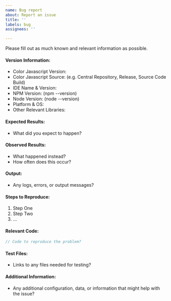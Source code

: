 ```yaml
---
name: Bug report
about: Report an issue
title: ''
labels: bug
assignees: ''

---
```


Please fill out as much known and relevant information as possible.

#### Version Information:

  * Color Javascript Version:
  * Color Javascript Source: (e.g. Central Repository, Release, Source Code Build)
  * IDE Name & Version:
  * NPM Version: (npm --version)
  * Node Version: (node --version)
  * Platform & OS:
  * Other Relevant Libraries:

#### Expected Results:

  * What did you expect to happen?

#### Observed Results:

  * What happened instead?
  * How often does this occur?

#### Output:

  * Any logs, errors, or output messages?

#### Steps to Reproduce:

  1. Step One
  2. Step Two
  3. ...

#### Relevant Code:

```javascript
// Code to reproduce the problem?
```

#### Test Files:

  * Links to any files needed for testing?

#### Additional Information:

  * Any additional configuration, data, or information that might help with the issue?
